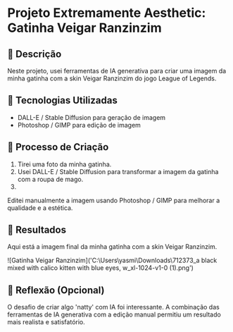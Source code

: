 # Projeto Extremamente Aesthetic: Gatinha Veigar Ranzinzim

## 📒 Descrição
Neste projeto, usei ferramentas de IA generativa para criar uma imagem da minha gatinha com a skin Veigar Ranzinzim do jogo League of Legends.

## 🤖 Tecnologias Utilizadas
- DALL-E / Stable Diffusion para geração de imagem
- Photoshop / GIMP para edição de imagem

## 🧐 Processo de Criação
1. Tirei uma foto da minha gatinha.
2. Usei DALL-E / Stable Diffusion para transformar a imagem da gatinha com a roupa de mago.
3. 
Editei manualmente a imagem usando Photoshop / GIMP para melhorar a qualidade e a estética.

## 🚀 Resultados
Aqui está a imagem final da minha gatinha com a skin Veigar Ranzinzim.

![Gatinha Veigar Ranzinzim]('C:\Users\yasmi\Downloads\712373_a black mixed with calico kitten with blue eyes, w_xl-1024-v1-0 (1).png')

## 💭 Reflexão (Opcional)
O desafio de criar algo 'natty' com IA foi interessante. A combinação das ferramentas de IA generativa com a edição manual permitiu um resultado mais realista e satisfatório.
